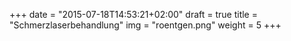 +++
date = "2015-07-18T14:53:21+02:00"
draft = true
title = "Schmerzlaserbehandlung"
img = "roentgen.png"
weight = 5
+++
